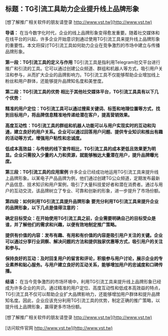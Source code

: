 ## **标题：TG引流工具助力企业提升线上品牌形象**

[想了解推广相关软件的朋友请登录 http://www.vst.tw](http://www.vst.tw)

**导语：**
在当今数字化时代，企业的线上品牌形象变得愈发重要。随着社交媒体和在线平台的兴起，许多企业开始意识到通过使用TG引流工具来提升线上品牌形象的重要性。本文将探讨TG引流工具如何助力企业在竞争激烈的市场中建立与传播品牌形象。

**第一段：TG引流工具的定义与作用**
TG引流工具是指利用Telegram社交平台进行推广和引流的工具。它可以通过创建公众频道、群组和机器人等方式，吸引用户关注和参与，从而扩大企业的品牌影响力。TG引流工具不仅能够帮助企业增加线上粉丝和用户群体，还能够提升品牌知名度和美誉度。

**第二段：TG引流工具的优势**
**相比于其他社交媒体平台，TG引流工具具有以下几个优势：**

**精准的用户定位：TG引流工具可以通过搜索关键词、标签和地理位置等方式，找到目标用户，将品牌信息精准地传递给潜在客户，提高营销效果。**

**高度互动性：TG引流工具的群组和机器人功能可以与用户实现实时的互动和沟通，建立良好的用户关系。企业可以通过回答用户问题、提供专业知识和推出有趣的活动等方式，增强用户粘性和忠诚度。**

**低成本高效益：与传统的线下宣传相比，TG引流工具的成本更低且效果更为明显。企业只需投入少量的人力和资源，就能够触达大量潜在用户，提升品牌曝光度。**

**第三段：TG引流工具的应用案例**
许多企业已经成功地运用TG引流工具来提升线上品牌形象。以某电子产品品牌为例，他们通过创建TG公众频道，定期发布最新产品信息、技术知识和用户案例，吸引了大量科技爱好者和潜在消费者。通过与用户的互动交流，该品牌树立了专业、可靠和创新的形象，进一步提升了市场份额。

**第四段：如何利用TG引流工具提升品牌形象**
**要充分利用TG引流工具来提升企业的品牌形象，以下几点是值得注意的：**

**确定目标受众：在开始使用TG引流工具之前，企业需要明确自己的目标受众是谁，并了解他们的需求和兴趣，以便有效地制定推广策略。**

**提供有价值的内容：发布有趣、有用和有价值的内容是吸引用户关注的关键。企业可以通过分享行业洞察、解决问题的方法和提供独家优惠等方式，吸引用户的关注和参与。**

**保持良好的互动：及时回复用户的留言和评论，积极参与用户讨论，展示企业的专业素养和贴心服务。与用户建立良好的互动关系，能够增加用户的忠诚度和口碑传播。**

**结语：**
在当今竞争激烈的市场环境中，利用TG引流工具来提升线上品牌形象已经成为许多企业的共识。通过精准的用户定位、高度互动性和低成本高效益的特点，TG引流工具不仅可以帮助企业扩大品牌影响力，还能够增加用户群体和提升品牌知名度。因此，企业应该充分利用TG引流工具的优势，制定正确的推广策略，以提升线上品牌形象，赢得更多市场份额。

[想了解推广相关软件的朋友请登录 http://www.vst.tw](http://www.vst.tw)


[访问软件官网 http://www.vst.tw](http://www.vst.tw)
